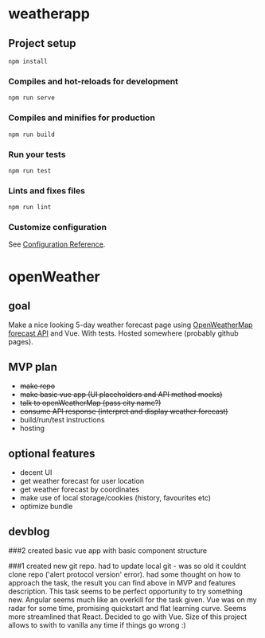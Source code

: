 # weatherapp

## Project setup
```
npm install
```

### Compiles and hot-reloads for development
```
npm run serve
```

### Compiles and minifies for production
```
npm run build
```

### Run your tests
```
npm run test
```

### Lints and fixes files
```
npm run lint
```

### Customize configuration
See [Configuration Reference](https://cli.vuejs.org/config/).


# openWeather


## goal
  Make a nice looking 5-day weather forecast page using [OpenWeatherMap forecast API](https://openweathermap.org/forecast5) and Vue. With tests. Hosted somewhere (probably github pages). 

## MVP plan
  - ~~make repo~~
  - ~~make basic vue app (UI placeholders and API method mocks)~~
  - ~~talk to openWeatherMap (pass city name?)~~
  - ~~consume API response (interpret and display weather forecast)~~
  - build/run/test instructions
  - hosting
## optional features
  - decent UI
  - get weather forecast for user location
  - get weather forecast by coordinates
  - make use of local storage/cookies (history, favourites etc)
  - optimize bundle
  
## devblog

###2
created basic vue app with basic component structure 

###1
created new git repo. had to update local git - was so old it couldnt clone repo ('alert protocol version' error).
had some thought on how to approach the task, the result you can find above in MVP and features description.
This task seems to be perfect opportunity to try something new.
Angular seems much like an overkill for the task given. Vue was on my radar for some time, promising quickstart and flat learning curve. Seems more streamlined that React. 
Decided to go with Vue. 
Size of this project allows to swith to vanilla any time if things go wrong :)